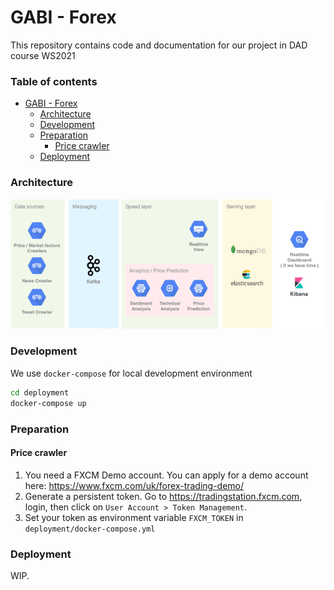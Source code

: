 # GABI - Forex

This repository contains code and documentation for our project in DAD course WS2021

### Table of contents
- [GABI - Forex](#gabi---forex)
    + [Architecture](#architecture)
    + [Development](#development)
    + [Preparation](#preparation)
      - [Price crawler](#price-crawler)
    + [Deployment](#deployment)

### Architecture
![](docs/arch.png)

### Development
We use `docker-compose` for local development environment
```bash
cd deployment
docker-compose up
```

### Preparation

#### Price crawler
1. You need a FXCM Demo account. You can apply for a demo account here: https://www.fxcm.com/uk/forex-trading-demo/
2. Generate a persistent token. Go to https://tradingstation.fxcm.com, login, then click on `User Account > Token Management`.
3. Set your token as environment variable `FXCM_TOKEN` in `deployment/docker-compose.yml`


### Deployment
WIP.